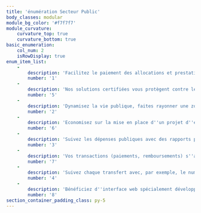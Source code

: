 ```yaml
---
title: 'énumération Secteur Public'
body_classes: modular
module_bg_color: '#f7f7f7'
module_curvature:
    curvature_top: true
    curvature_bottom: true
basic_enumeration:
    col_num: 2
    isRowDisplay: true
enum_item_list:
    -
        description: 'Facilitez le paiement des allocations et prestations sociales grâce à des supports de paiement rechargeables (cartes rechargeables physiques et virtuelles, portefeuilles électroniques).'
        number: '1'
    -
        description: 'Nos solutions certifiées vous protègent contre les fraudes, attaques malveillantes et usurpations d''identité tout en respectant les lois en vigueur. Vos données sont hébergées en France sur nos datacenters propriétaires sécurisés tier 4.'
        number: '5'
    -
        description: 'Dynamisez la vie publique, faites rayonner une zone avec des technologies connectées. Réinventez l''économie locale avec des projets pilotes audacieux intégrant des technologies financières.'
        number: '2'
    -
        description: 'Economisez sur la mise en place d''un projet d''envergure grâce à nos économies d''échelle et nos délais réduits. Investissez sur un partenaire de confiance fiable et expert en technologies financières.'
        number: '6'
    -
        description: 'Suivez les dépenses publiques avec des rapports personnalisés. Vous optimisez l’utilisation des fonds et anticipez vos coûts grâce à des plateformes de gestion personnalisées.'
        number: '3'
    -
        description: 'Vos transactions (paiements, remboursements) s''adaptent aux habitudes de consommation des usagers et intègrent des technologies mobiles.'
        number: '7'
    -
        description: 'Suivez chaque transfert avec, par exemple, le numéro d''identification nationale. Contrôlez les envois de fonds internationaux.'
        number: '4'
    -
        description: 'Bénéficiez d''interface web spécialement développés pour vous (sites, applications mobile), ou intégrez le tout par API à votre environnement actuel.'
        number: '8'
section_container_padding_class: py-5
---
```


